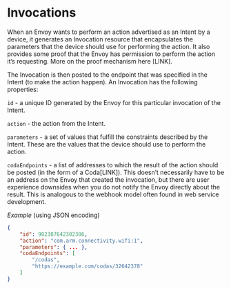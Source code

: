 # Invocations

When an Envoy wants to perform an action advertised as an Intent by a device, it generates an Invocation resource that encapsulates the parameters that the device should use for performing the action. It also provides some proof that the Envoy has permission to perform the action it’s requesting. More on the proof mechanism here [LINK].

The Invocation is then posted to the endpoint that was specified in the Intent (to make the action happen). An Invocation has the following properties:

`id` - a unique ID generated by the Envoy for this particular invocation of the Intent.

`action` - the action from the Intent.

`parameters` - a set of values that fulfill the constraints described by the Intent. These are the values that the device should use to perform the action.

`codaEndpoints` - a list of addresses to which the result of the action should be posted (in the form of a Coda[LINK]). This doesn’t necessarily have to be an address on the Envoy that created the invocation, but there are user experience downsides when you do not notify the Envoy directly about the result. This is analogous to the webhook model often found in web service development. 

*Example* (using JSON encoding)
```json
{
    "id": 982387642302386,
    "action": "com.arm.connectivity.wifi:1",
    "parameters": { ... },
    "codaEndpoints": [
        "/codas",
        "https://example.com/codas/32642378"
    ]
}
```
